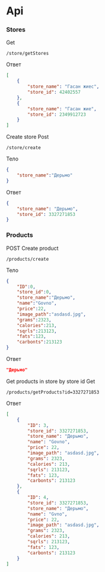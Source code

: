 # Api

### Stores
Get
```url
/store/getStores
```
Ответ
```json
[
    {
        "store_name": "Гасан жиес",
        "store_id": 42402557
    },
    {
        "store_name": "Гасан жие",
        "store_id": 2349912723
    }
]
```
Create store
Post
```url
/store/create
```

Тело
```json
{
    "store_name":"Дерьмо"
}
```

Ответ 
```json
{
    "store_name": "Дерьмо",
    "store_id": 3327271853
}
```

### Products

POST 
Create product
```url
/products/create
```

Тело
```json
{
    "ID":0,
    "store_id":0,
    "store_name":"Дерьмо",
    "name":"Govno",
    "price":22,
    "image_path":"asdasd.jpg",
    "grams":2323,
    "calories":213,
    "sqrls":213123,
    "fats":123,
    "carbonts":213123
}
```

Ответ
```json
"Дерьмо"
```

Get products in store by store id 
Get
```url
/products/getProducts?id=3327271853
```

Ответ
```json
[
    {
        "ID": 3,
        "store_id": 3327271853,
        "store_name": "Дерьмо",
        "name": "Govno",
        "price": 22,
        "image_path": "asdasd.jpg",
        "grams": 2323,
        "calories": 213,
        "sqrls": 213123,
        "fats": 123,
        "carbonts": 213123
    },
    {
        "ID": 4,
        "store_id": 3327271853,
        "store_name": "Дерьмо",
        "name": "Gvno",
        "price": 22,
        "image_path": "asdasd.jpg",
        "grams": 2323,
        "calories": 213,
        "sqrls": 213123,
        "fats": 123,
        "carbonts": 213123
    }
]
```